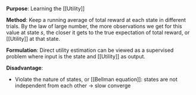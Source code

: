 **Purpose**: Learning the [[Utility]]

**Method**: Keep a running average of total reward at each state in different trials. By the law of large number, the more observations we get for this value at state $s$, the closer it gets to the true expectation of total reward, or [[Utility]] at that state.

**Formulation**: Direct utility estimation can be viewed as a supervised problem where input is the state and [[Utility]] as output.

**Disadvantage**:
- Violate the nature of states, or [[Bellman equation]]: states are not independent from each other -> slow converge